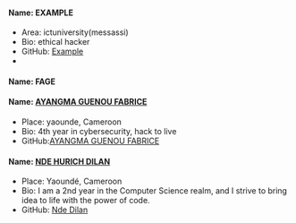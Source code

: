 #### Name: EXAMPLE
 - Area: ictuniversity(messassi)
 - Bio: ethical hacker
 - GitHub: [Example](https://github.com/contribution)
 - 
#### Name: FAGE
#### Name: [AYANGMA GUENOU FABRICE](https://github.com/agfabrice)
- Place: yaounde, Cameroon
- Bio: 4th year in cybersecurity, hack to live
- GitHub:[AYANGMA GUENOU FABRICE](https://github.com/agfabrice)

#### Name: [NDE HURICH DILAN](https://github.com/Nde-Dilan)
- Place: Yaoundé, Cameroon
- Bio: I am a 2nd year in the Computer Science realm, and I strive to bring idea to life with the power of code.
- GitHub: [Nde Dilan](https://github.com/Nde-Dilan)
